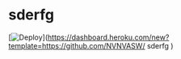 # sderfg

[![Deploy](https://www.herokucdn.com/deploy/button.png)](https://dashboard.heroku.com/new?template=https://github.com/NVNVASW/
sderfg )

